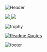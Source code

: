 ![Header](https://capsule-render.vercel.app/api?type=waving&color=gradient&customColorList=10&height=200&section=header&text=About%20Dhruv)

<a href="https://github.com/anuraghazra/github-readme-stats">
  <img align="start" src="https://github-readme-stats.vercel.app/api?username=dhruv-coder&show_icons=true&theme=codeSTACKr&line_height=24&hide=stars&hide_border=true" />
</a>
<a href="https://github.com/anuraghazra/github-readme-stats">
  <img align="end" src="https://github-readme-stats.vercel.app/api/top-langs/?username=dhruv-coder&layout=compact&theme=codeSTACKr&hide_border=true" />
</a>

![trophy](https://github-profile-trophy.vercel.app/?username=dhruv-coder&theme=onedark&margin-w=13&margin-h=15&column=7&no-frame=true)

[![Readme Quotes](https://quotes-github-readme.vercel.app/api?type=horizontal&theme=dark)](https://github.com/piyushsuthar/github-readme-quotes)

![footer](https://capsule-render.vercel.app/api?type=waving&color=gradient&customColorList=10&height=100&section=footer)
